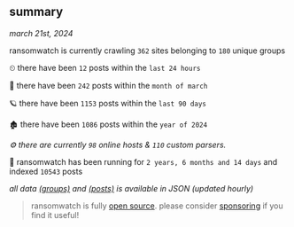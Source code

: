 
## summary
_march 21st, 2024_

ransomwatch is currently crawling `362` sites belonging to `180` unique groups

⏲ there have been `12` posts within the `last 24 hours`

🦈 there have been `242` posts within the `month of march`

🪐 there have been `1153` posts within the `last 90 days`

🏚 there have been `1086` posts within the `year of 2024`

_⚙️ there are currently `98` online hosts & `110` custom parsers._

🦕 ransomwatch has been running for `2 years, 6 months and 14 days` and indexed `10543` posts

_all data  [(groups)](http://ransomwhat.telemetry.ltd/groups) and [(posts)](http://ransomwhat.telemetry.ltd/posts) is available in JSON (updated hourly)_

> ransomwatch is fully [open source](https://github.com/joshhighet/ransomwatch#ransomwatch--). please consider [sponsoring](https://github.com/sponsors/joshhighet) if you find it useful!
